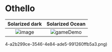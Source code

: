# Othello
Solarized dark             |  Solarized Ocean
:-------------------------:|:-------------------------:
![image](https://user-images.githubusercontent.com/83682911/131615618-885568f0-faa0-44ad-9372-1909b5631e58.png) | ![gameDemo](https://user-images.githubusercontent.com/83682911/131616265-3fd38ce8-65dc-490f-9c31-fc75452373c9.png)
4-a2b299ce-3546-4e84-ade5-991260ffb5a3.png)

